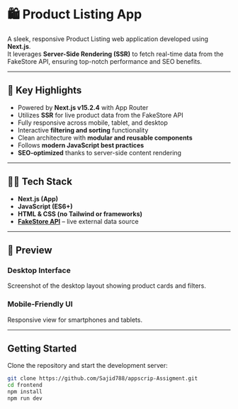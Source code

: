 # 🛍️ Product Listing App

A sleek, responsive Product Listing web application developed using **Next.js**.  
It leverages **Server-Side Rendering (SSR)** to fetch real-time data from the FakeStore API, ensuring top-notch performance and SEO benefits.

---

## 🚀 Key Highlights

-  Powered by **Next.js v15.2.4** with App Router
-  Utilizes **SSR** for live product data from the FakeStore API
-  Fully responsive across mobile, tablet, and desktop
-  Interactive **filtering and sorting** functionality
-  Clean architecture with **modular and reusable components**
-  Follows **modern JavaScript best practices**
-  **SEO-optimized** thanks to server-side content rendering

---

## 🧑‍💻 Tech Stack

- **Next.js (App)**
- **JavaScript (ES6+)**
- **HTML & CSS (no Tailwind or frameworks)**
- **[FakeStore API](https://fakestoreapi.com/)** – live external data source

---

## 📸 Preview

###  Desktop Interface  
Screenshot of the desktop layout showing product cards and filters.

###  Mobile-Friendly UI  
Responsive view for smartphones and tablets.

---

##  Getting Started

Clone the repository and start the development server:

```bash
git clone https://github.com/Sajid788/appscrip-Assigment.git
cd frontend
npm install
npm run dev
